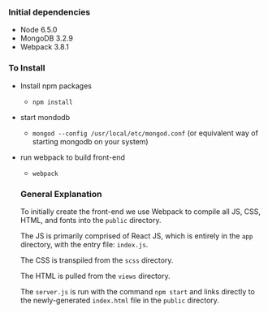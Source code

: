 ### Initial dependencies
- Node 6.5.0
- MongoDB 3.2.9
- Webpack 3.8.1

### To Install
- Install npm packages
  - `npm install`
- start mondodb
  - `mongod --config /usr/local/etc/mongod.conf` (or equivalent way of starting mongodb on your system)
- run webpack to build front-end
  - `webpack`

  ### General Explanation
  To initially create the front-end we use Webpack to compile all JS, CSS, HTML, and fonts into the `public` directory.

  The JS is primarily comprised of React JS, which is entirely in the `app` directory, with the entry file: `index.js`.

  The CSS is transpiled from the `scss` directory.

  The HTML is pulled from the `views` directory.

  The `server.js` is run with the command `npm start` and links directly to the newly-generated `index.html` file in the `public` directory.

